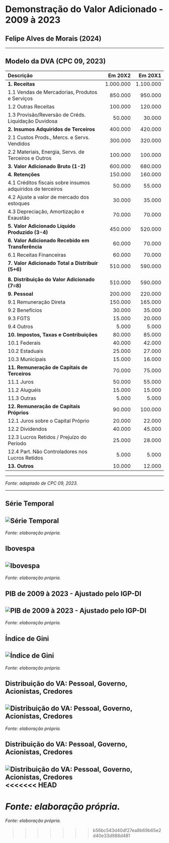 # Demonstração do Valor Adicionado - 2009 à 2023
## Felipe Alves de Morais (2024)
---
## Modelo da DVA (CPC 09, 2023)
| **Descrição**                                              | **Em 20X2** | **Em 20X1** |
| :--- | ---: | ---: |
| **1. Receitas**                                           | 1.000.000   | 1.100.000   |
| 1.1 Vendas de Mercadorias, Produtos e Serviços            | 850.000     | 950.000     |
| 1.2 Outras Receitas                                       | 100.000     | 120.000     |
| 1.3 Provisão/Reversão de Créds. Liquidação Duvidosa       | 50.000      | 30.000      |
| **2. Insumos Adquiridos de Terceiros**                     | 400.000     | 420.000     |
| 2.1 Custos Prods., Mercs. e Servs. Vendidos               | 300.000     | 320.000     |
| 2.2 Materiais, Energia, Servs. de Terceiros e Outros      | 100.000     | 100.000     |
| **3. Valor Adicionado Bruto (1-2)**                        | 600.000     | 680.000     |
| **4. Retenções**                                          | 150.000     | 160.000     |
| 4.1 Créditos fiscais sobre insumos adquiridos de terceiros| 50.000      | 55.000      |
| 4.2 Ajuste a valor de mercado dos estoques                 | 30.000      | 35.000      |
| 4.3 Depreciação, Amortização e Exaustão                    | 70.000      | 70.000      |
| **5. Valor Adicionado Líquido Produzido (3-4)**            | 450.000     | 520.000     |
| **6. Valor Adicionado Recebido em Transferência**          | 60.000      | 70.000      |
| 6.1 Receitas Financeiras                                  | 60.000      | 70.000      |
| **7. Valor Adicionado Total a Distribuir (5+6)**           | 510.000     | 590.000     |
||||
| **8. Distribuição do Valor Adicionado (7≡8)**              | 510.000     | 590.000     |
| **9. Pessoal**                                             | 200.000     | 220.000     |
| 9.1 Remuneração Direta                                    | 150.000     | 165.000     |
| 9.2 Benefícios                                            | 30.000      | 35.000      |
| 9.3 FGTS                                                  | 15.000      | 20.000      |
| 9.4 Outros                                                | 5.000       | 5.000       |
| **10. Impostos, Taxas e Contribuições**                    | 80.000      | 85.000      |
| 10.1 Federais                                             | 40.000      | 42.000      |
| 10.2 Estaduais                                            | 25.000      | 27.000      |
| 10.3 Municipais                                           | 15.000      | 16.000      |
| **11. Remuneração de Capitais de Terceiros**               | 70.000      | 75.000      |
| 11.1 Juros                                                | 50.000      | 55.000      |
| 11.2 Aluguéis                                             | 15.000      | 15.000      |
| 11.3 Outras                                              | 5.000       | 5.000       |
| **12. Remuneração de Capitais Próprios**                   | 90.000      | 100.000     |
| 12.1 Juros sobre o Capital Próprio                         | 20.000      | 22.000      |
| 12.2 Dividendos                                           | 40.000      | 45.000      |
| 12.3 Lucros Retidos / Prejuízo do Período                  | 25.000      | 28.000      |
| 12.4 Part. Não Controladores nos Lucros Retidos            | 5.000       | 5.000       |
| **13. Outros**                                            | 10.000      | 12.000      |
---
*Fonte: adaptado de CPC 09, 2023.*

---
## Série Temporal
![Série Temporal](src/plots/timeserie.png)
---
*Fonte: elaboração própria.*

## Ibovespa
![Ibovespa](src/plots/ibovespa.png)
---
*Fonte: elaboração própria.*

## PIB de 2009 à 2023 - Ajustado pelo IGP-DI
![PIB de 2009 à 2023 - Ajustado pelo IGP-DI](src/plots/pib.png)
---
*Fonte: elaboração própria.*

## Índice de Gini
![Índice de Gini](src/plots/gini.png)
---
*Fonte: elaboração própria.*

## Distribuição do VA: Pessoal, Governo, Acionistas, Credores
![Distribuição do VA: Pessoal, Governo, Acionistas, Credores](src/plots/stacked_area.png)
---
*Fonte: elaboração própria.*

## Distribuição do VA: Pessoal, Governo, Acionistas, Credores
![Distribuição do VA: Pessoal, Governo, Acionistas, Credores](src/plots/area_stacked.png)
<<<<<<< HEAD
---
*Fonte: elaboração própria.*
=======
*Fonte: elaboração própria.*
>>>>>>> b56bc543d40df27ea8b69b65e2d40e33d988d481
